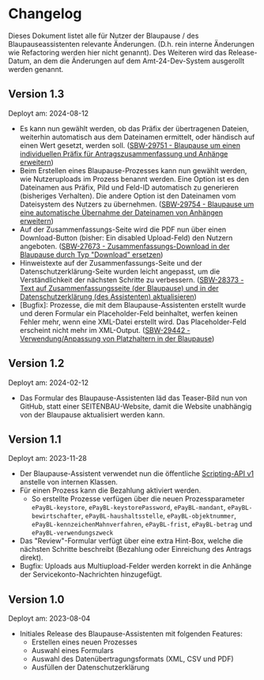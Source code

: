 # Changelog

Dieses Dokument listet alle für Nutzer der Blaupause / des Blaupauseassistenten relevante Änderungen. (D.h. rein interne Änderungen wie Refactoring werden hier nicht genannt).
Des Weiteren wird das Release-Datum, an dem die Änderungen auf dem Amt-24-Dev-System ausgerollt werden genannt.

## Version 1.3

Deployt am: 2024-08-12

- Es kann nun gewählt werden, ob das Präfix der übertragenen Dateien, weiterhin automatisch aus dem Dateinamen ermittelt, oder händisch auf einen Wert gesetzt, werden soll. ([SBW-29751 - Blaupause um einen individuellen Präfix für Antragszusammenfassung und Anhänge erweitern](https://jira.pmp.seitenbau.com/browse/SBW-29751))
- Beim Erstellen eines Blaupause-Prozesses kann nun gewählt werden, wie Nutzeruploads im Prozess benannt werden. Eine Option ist es den Dateinamen aus Präfix, PiId und Feld-ID automatisch zu generieren (bisheriges Verhalten). Die andere Option ist den Dateinamen vom Dateisystem des Nutzers zu übernehmen. ([SBW-29754 - Blaupause um eine automatische Übernahme der Dateinamen von Anhängen erweitern](https://jira.pmp.seitenbau.com/browse/SBW-29754))
- Auf der Zusammenfassungs-Seite wird die PDF nun über einen Download-Button (bisher: Ein disabled Upload-Feld) den Nutzern angeboten. ([SBW-27673 - Zusammenfassungs-Download in der Blaupause durch Typ "Download" ersetzen](https://jira.pmp.seitenbau.com/browse/SBW-27673))
- Hinweistexte auf der Zusammenfassungs-Seite und der Datenschutzerklärung-Seite wurden leicht angepasst, um die Verständlichkeit der nächsten Schritte zu verbessern. ([SBW-28373 - Text auf Zusammenfassungsseite (der Blaupause) und in der Datenschutzerklärung (des Assistenten) aktualisieren](https://jira.pmp.seitenbau.com/browse/SBW-28373))
- [Bugfix]: Prozesse, die mit dem Blaupause-Assistenten erstellt wurde und deren Formular ein Placeholder-Feld beinhaltet, werfen keinen Fehler mehr, wenn eine XML-Datei erstellt wird. Das Placeholder-Feld erscheint nicht mehr im XML-Output. ([SBW-29442 - Verwendung/Anpassung von Platzhaltern in der Blaupause](https://jira.pmp.seitenbau.com/browse/SBW-29442))

## Version 1.2

Deployt am: 2024-02-12

- Das Formular des Blaupause-Assistenten läd das Teaser-Bild nun von GitHub, statt einer SEITENBAU-Website, damit die Website unabhängig von der Blaupause aktualisiert werden kann.

## Version 1.1

Deployt am: 2023-11-28

- Der Blaupause-Assistent verwendet nun die öffentliche [Scripting-API v1](https://doku.pmp.seitenbau.com/display/DFO/Scripting-API+v1) anstelle von internen Klassen.
- Für einen Prozess kann die Bezahlung aktiviert werden.
  - So erstellte Prozesse verfügen über die neuen Prozessparameter `ePayBL-keystore`, `ePayBL-keystorePassword`, `ePayBL-mandant`, `ePayBL-bewirtschafter`, `ePayBL-haushaltsstelle`, `ePayBL-objektnummer`, `ePayBL-kennzeichenMahnverfahren`, `ePayBL-frist`, `ePayBL-betrag` und `ePayBL-verwendungszweck`
- Das "Review"-Formular verfügt über eine extra Hint-Box, welche die nächsten Schritte beschreibt (Bezahlung oder Einreichung des Antrags direkt).
- Bugfix: Uploads aus Multiupload-Felder werden korrekt in die Anhänge der Servicekonto-Nachrichten hinzugefügt. 

## Version 1.0

Deployt am: 2023-08-04

- Initiales Release des Blaupause-Assistenten mit folgenden Features:
  - Erstellen eines neuen Prozesses
  - Auswahl eines Formulars
  - Auswahl des Datenübertragungsformats (XML, CSV und PDF)
  - Ausfüllen der Datenschutzerklärung
